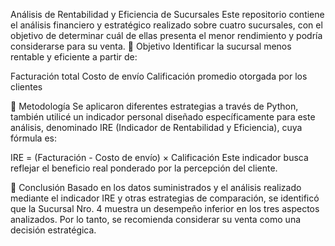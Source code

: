 Análisis de Rentabilidad y Eficiencia de Sucursales
Este repositorio contiene el análisis financiero y estratégico realizado sobre cuatro sucursales, con el objetivo de determinar cuál de ellas presenta el menor rendimiento y podría considerarse para su venta.
📌 Objetivo
Identificar la sucursal menos rentable y eficiente a partir de:

Facturación total
Costo de envío
Calificación promedio otorgada por los clientes

🧮 Metodología
Se aplicaron diferentes estrategias a través de Python, también utilicé un indicador personal diseñado específicamente para este análisis, denominado IRE (Indicador de Rentabilidad y Eficiencia), cuya fórmula es:

IRE = (Facturación - Costo de envío) × Calificación
Este indicador busca reflejar el beneficio real ponderado por la percepción del cliente.

🧠 Conclusión
Basado en los datos suministrados y el análisis realizado mediante el indicador IRE y otras estrategias de comparación, se identificó que la Sucursal Nro. 4 muestra un desempeño inferior en los tres aspectos analizados. Por lo tanto, se recomienda considerar su venta como una decisión estratégica.
